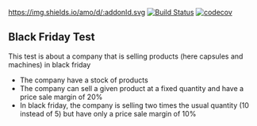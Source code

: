 https://img.shields.io/amo/d/:addonId.svg
[![Build Status](https://img.shields.io/travis/pwittchen/money-transfer-api.svg?branch=master&style=flat-square)](https://travis-ci.org/zelouafi/blackfriday)
[![codecov](https://img.shields.io/codecov/c/github/pwittchen/money-transfer-api/master.svg?style=flat-square&label=coverage)](https://codecov.io/gh/zelouafi/blackfriday)

Black Friday Test
-----

This test is about a company that is selling products (here capsules and machines) in black friday
- The company have a stock of products
- The company can sell a given product at a fixed quantity and have a price sale margin of 20%
- In black friday, the company is selling two times the usual quantity (10 instead of 5) but have only a price sale margin of 10%
    
